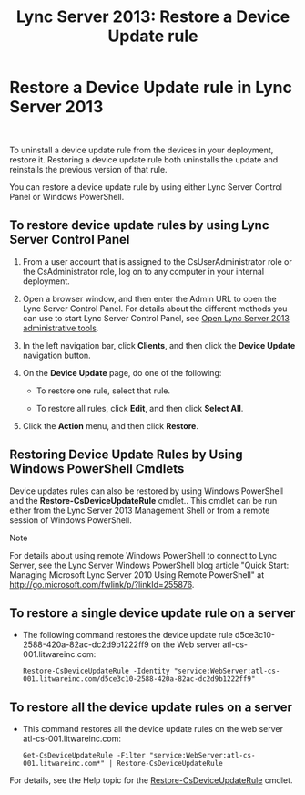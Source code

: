 ﻿---
title: 'Lync Server 2013: Restore a Device Update rule'
TOCTitle: Restore a Device Update rule
ms:assetid: ac490baf-c7a0-48d9-8fd0-ba5729489341
ms:mtpsurl: https://technet.microsoft.com/en-us/library/JJ994061(v=OCS.15)
ms:contentKeyID: 51803972
ms.date: 07/23/2014
mtps_version: v=OCS.15
---

# Restore a Device Update rule in Lync Server 2013

 


To uninstall a device update rule from the devices in your deployment, restore it. Restoring a device update rule both uninstalls the update and reinstalls the previous version of that rule.

You can restore a device update rule by using either Lync Server Control Panel or Windows PowerShell.

## To restore device update rules by using Lync Server Control Panel

1.  From a user account that is assigned to the CsUserAdministrator role or the CsAdministrator role, log on to any computer in your internal deployment.

2.  Open a browser window, and then enter the Admin URL to open the Lync Server Control Panel. For details about the different methods you can use to start Lync Server Control Panel, see [Open Lync Server 2013 administrative tools](lync-server-2013-open-lync-server-administrative-tools.md).

3.  In the left navigation bar, click **Clients**, and then click the **Device Update** navigation button.

4.  On the **Device Update** page, do one of the following:
    
      - To restore one rule, select that rule.
    
      - To restore all rules, click **Edit**, and then click **Select All**.

5.  Click the **Action** menu, and then click **Restore**.

## Restoring Device Update Rules by Using Windows PowerShell Cmdlets

Device updates rules can also be restored by using Windows PowerShell and the **Restore-CsDeviceUpdateRule** cmdlet.. This cmdlet can be run either from the Lync Server 2013 Management Shell or from a remote session of Windows PowerShell.


> [!NOTE]
> For details about using remote Windows PowerShell to connect to Lync Server, see the Lync Server Windows PowerShell blog article "Quick Start: Managing Microsoft Lync Server 2010 Using Remote PowerShell" at <A href="http://go.microsoft.com/fwlink/p/?linkid=255876">http://go.microsoft.com/fwlink/p/?linkId=255876</A>.



## To restore a single device update rule on a server

  - The following command restores the device update rule d5ce3c10-2588-420a-82ac-dc2d9b1222ff9 on the Web server atl-cs-001.litwareinc.com:
    
        Restore-CsDeviceUpdateRule -Identity "service:WebServer:atl-cs-001.litwareinc.com/d5ce3c10-2588-420a-82ac-dc2d9b1222ff9"

## To restore all the device update rules on a server

  - This command restores all the device update rules on the web server atl-cs-001.litwareinc.com:
    
        Get-CsDeviceUpdateRule -Filter "service:WebServer:atl-cs-001.litwareinc.com*" | Restore-CsDeviceUpdateRule

For details, see the Help topic for the [Restore-CsDeviceUpdateRule](https://technet.microsoft.com/en-us/library/gg398305\(v=ocs.15\)) cmdlet.

